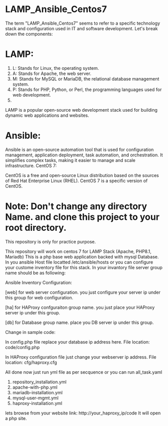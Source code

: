 # LAMP_Ansible_Centos7
The term "LAMP_Ansible_Centos7" seems to refer to a specific technology stack and configuration used in IT and software development. Let's break down the components:
# LAMP:

1. L: Stands for Linux, the operating system.
2. A: Stands for Apache, the web server.
3. M: Stands for MySQL or MariaDB, the relational database management system.
4. P: Stands for PHP, Python, or Perl, the programming languages used for web development.
5. 
LAMP is a popular open-source web development stack used for building dynamic web applications and websites.

# Ansible:

Ansible is an open-source automation tool that is used for configuration management, application deployment, task automation, and orchestration. It simplifies complex tasks, making it easier to manage and scale infrastructure.
CentOS 7:

CentOS is a free and open-source Linux distribution based on the sources of Red Hat Enterprise Linux (RHEL). CentOS 7 is a specific version of CentOS.

# Note: Don't change any directory Name. and clone this project to your root directory.
This repository is only for practice purpose.

This repository will work on centos 7 for LAMP Stack (Apache, PHP8.1, Mariadb)
This is a php base web application backed with mysql Database.
In you ansible Host file locatted /etc/ansible/hosts or you can configure your custome inventory file for this stack. In your invantory file server group name should be as following:

Ansible Inventory Configuration:

[web] for web server configuration. you just configure your server ip under this group for web configuration.

[ha] for HAProxy confguraiton group name. you just place your HAProxy server ip under this group.

[db] for Database group name. place you DB server ip under this group.

Change in sample code:

In config.php file replace your database ip address here. File location: code/config.php

In HAProxy configuration file just change your webserver ip address. File location: cfg/haproxy.cfg



All done now just run yml file as per secquence or you can run all_task.yaml

1. repository_installation.yml
2. apache-with-php.yml
3. mariadb-installation.yml
4. mysql-user-mgmt.yml
5. haproxy-installation.yml

lets browse from your website link: http://your_haproxy_ip/code
It will open a php site.

